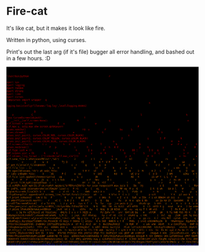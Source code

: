 # Fire-cat

It's like cat, but it makes it look like fire.

Written in python, using curses.

Print's out the last arg (if it's file) bugger all error handling, and bashed out in a few hours. :D

![Image of Fire cat running on itself](https://github.com/MerreM/fire-cat/blob/master/fire-cat.png)
